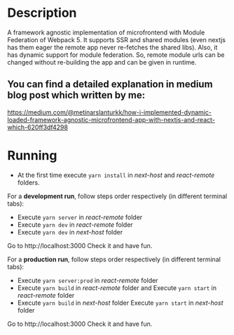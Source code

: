 # Description
A framework agnostic implementation of microfrontend with Module Federation of Webpack 5. It supports SSR and shared modules (even nextjs has them eager the remote app never re-fetches the shared libs). Also, it has dynamic support for module federation. So, remote module urls can be changed without re-building the app and can be given in runtime.

## You can find a detailed explanation in medium blog post which written by me:
https://medium.com/@metinarslanturkk/how-i-implemented-dynamic-loaded-framework-agnostic-microfrontend-app-with-nextjs-and-react-which-620ff3df4298

# Running

- At the first time execute ```yarn install``` in _next-host_ and _react-remote_ folders.

For a __development run__, follow steps order respectively (in different terminal tabs):

- Execute ```yarn server``` in _react-remote_ folder
- Execute ```yarn dev``` in _react-remote_ folder
- Execute ```yarn dev``` in _next-host_ folder

Go to http://localhost:3000 Check it and have fun.

For a __production run__, follow steps order respectively (in different terminal tabs):

- Execute ```yarn server:prod``` in _react-remote_ folder
- Execute ```yarn build``` in _react-remote_ folder and Execute ```yarn start``` in _react-remote_ folder
- Execute ```yarn build``` in _next-host_ folder Execute ```yarn start``` in _next-host_ folder

Go to http://localhost:3000 Check it and have fun.